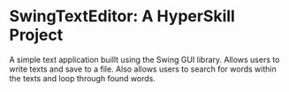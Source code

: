# SwingTextEditor: A HyperSkill Project

A simple text application buillt using the Swing GUI library. Allows users to write texts and save to a file. Also allows users to search for words within the texts and loop through found words.
